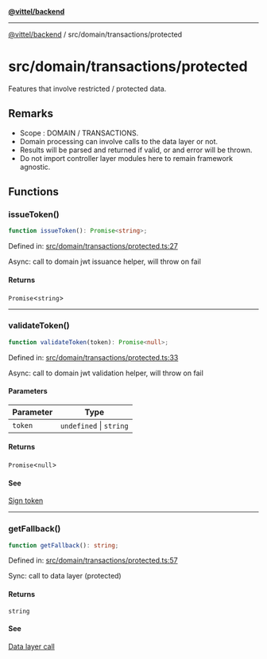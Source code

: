[**@vittel/backend**](../../../README.md)

***

[@vittel/backend](../../../README.md) / src/domain/transactions/protected

# src/domain/transactions/protected

Features that involve restricted / protected data.

## Remarks

- Scope : DOMAIN / TRANSACTIONS.
- Domain processing can involve calls to the data layer or not.
- Results will be parsed and returned if valid, or and error will be thrown.
- Do not import controller layer modules here to remain framework agnostic.

## Functions

### issueToken()

```ts
function issueToken(): Promise<string>;
```

Defined in: [src/domain/transactions/protected.ts:27](https://github.com/mulekick/vittel/blob/fd6f7ece7df6639cbc3c099ded62d635ce6ae274/packages/backend/src/domain/transactions/protected.ts#L27)

Async: call to domain jwt issuance helper, will throw on fail

#### Returns

`Promise`\<`string`\>

***

### validateToken()

```ts
function validateToken(token): Promise<null>;
```

Defined in: [src/domain/transactions/protected.ts:33](https://github.com/mulekick/vittel/blob/fd6f7ece7df6639cbc3c099ded62d635ce6ae274/packages/backend/src/domain/transactions/protected.ts#L33)

Async: call to domain jwt validation helper, will throw on fail

#### Parameters

| Parameter | Type |
| ------ | ------ |
| `token` | `undefined` \| `string` |

#### Returns

`Promise`\<`null`\>

#### See

[Sign token](../helpers/jwt.md#signtoken)

***

### getFallback()

```ts
function getFallback(): string;
```

Defined in: [src/domain/transactions/protected.ts:57](https://github.com/mulekick/vittel/blob/fd6f7ece7df6639cbc3c099ded62d635ce6ae274/packages/backend/src/domain/transactions/protected.ts#L57)

Sync: call to data layer (protected)

#### Returns

`string`

#### See

[Data layer call](../../data/database.md#getprotecteddatasync)
